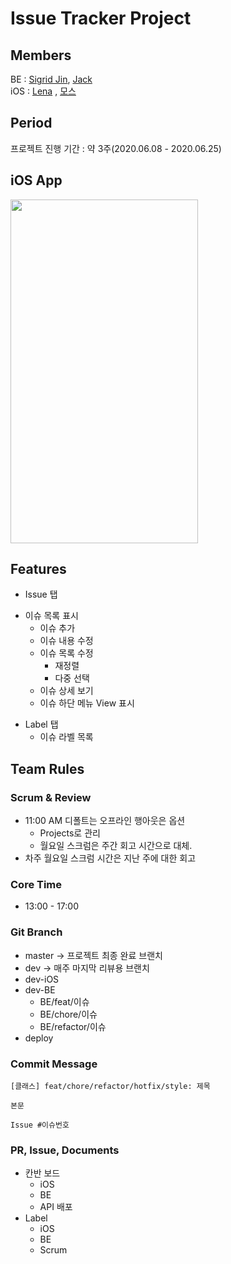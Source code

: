 # Issue Tracker Project  
## Members
BE : [Sigrid Jin][jypthemiracle], [Jack][guswns1659]
<br>
iOS : [Lena][dev-Lena] , [모스][kjoonk]

[jypthemiracle]: https://github.com/jypthemiracle
[guswns1659]: https://github.com/guswns1659
[dev-Lena]: https://github.com/dev-Lena
[kjoonk]: https://github.com/kjoonk

## Period
프로젝트 진행 기간 : 약 3주(2020.06.08 - 2020.06.25)

## iOS App

<img src = "https://github.com/codesquad-member-2020/issue-tracker-04/blob/dev/IssueTrackerDemo.gif" width="300" height="550">

## Features
* Issue 탭  
- 이슈 목록 표시
  - 이슈 추가
  - 이슈 내용 수정
  - 이슈 목록 수정
    - 재정렬
    - 다중 선택
  - 이슈 상세 보기
  - 이슈 하단 메뉴 View 표시
* Label 탭  
  - 이슈 라벨 목록

## Team Rules
### Scrum & Review
* 11:00 AM 디폴트는 오프라인 행아웃은 옵션
    * Projects로 관리
    * 월요일 스크럼은 주간 회고 시간으로 대체.
* 차주 월요일 스크럼 시간은 지난 주에 대한 회고  

### Core Time
* 13:00 - 17:00

### Git Branch
- master -> 프로젝트 최종 완료 브랜치
- dev -> 매주 마지막 리뷰용 브랜치
- dev-iOS
- dev-BE
    - BE/feat/이슈
    - BE/chore/이슈
    - BE/refactor/이슈
- deploy  

### Commit Message
```
[클래스] feat/chore/refactor/hotfix/style: 제목
 
본문
 
Issue #이슈번호
```
  
### PR, Issue, Documents
* 칸반 보드
    * iOS
    * BE
    * API 배포
* Label
    * iOS
    * BE
    * Scrum
